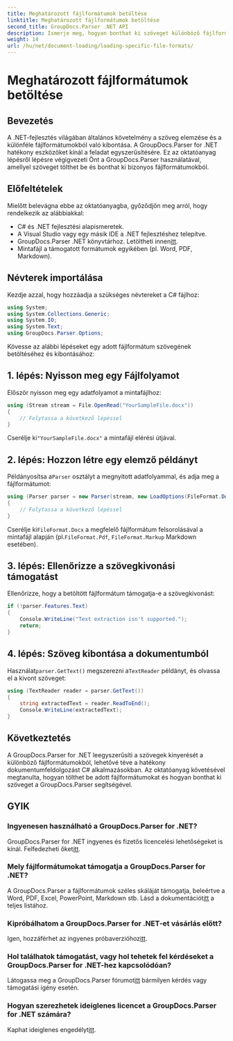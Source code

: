 ```yaml
---
title: Meghatározott fájlformátumok betöltése
linktitle: Meghatározott fájlformátumok betöltése
second_title: GroupDocs.Parser .NET API
description: Ismerje meg, hogyan bonthat ki szöveget különböző fájlformátumokból a .NET-ben a GroupDocs.Parser segítségével. Lépésről lépésre bemutató útmutató a hatékony dokumentumfeldolgozáshoz.
weight: 14
url: /hu/net/document-loading/loading-specific-file-formats/
---
```


# Meghatározott fájlformátumok betöltése

## Bevezetés
A .NET-fejlesztés világában általános követelmény a szöveg elemzése és a különféle fájlformátumokból való kibontása. A GroupDocs.Parser for .NET hatékony eszközöket kínál a feladat egyszerűsítésére. Ez az oktatóanyag lépésről lépésre végigvezeti Önt a GroupDocs.Parser használatával, amellyel szöveget tölthet be és bonthat ki bizonyos fájlformátumokból.
## Előfeltételek
Mielőtt belevágna ebbe az oktatóanyagba, győződjön meg arról, hogy rendelkezik az alábbiakkal:
- C# és .NET fejlesztési alapismeretek.
- A Visual Studio vagy egy másik IDE a .NET fejlesztéshez telepítve.
-  GroupDocs.Parser .NET könyvtárhoz. Letöltheti innen[itt](https://releases.groupdocs.com/parser/net/).
- Mintafájl a támogatott formátumok egyikében (pl. Word, PDF, Markdown).

## Névterek importálása
Kezdje azzal, hogy hozzáadja a szükséges névtereket a C# fájlhoz:
```csharp
using System;
using System.Collections.Generic;
using System.IO;
using System.Text;
using GroupDocs.Parser.Options;
```

Kövesse az alábbi lépéseket egy adott fájlformátum szövegének betöltéséhez és kibontásához:
## 1. lépés: Nyisson meg egy Fájlfolyamot
Először nyisson meg egy adatfolyamot a mintafájlhoz:
```csharp
using (Stream stream = File.OpenRead("YourSampleFile.docx"))
{
    // Folytassa a következő lépéssel
}
```
 Cserélje ki`"YourSampleFile.docx"` a mintafájl elérési útjával.
## 2. lépés: Hozzon létre egy elemző példányt
 Példányosítsa a`Parser` osztályt a megnyitott adatfolyammal, és adja meg a fájlformátumot:
```csharp
using (Parser parser = new Parser(stream, new LoadOptions(FileFormat.Docx)))
{
    // Folytassa a következő lépéssel
}
```
 Cserélje ki`FileFormat.Docx` a megfelelő fájlformátum felsorolásával a mintafájl alapján (pl.`FileFormat.Pdf`, `FileFormat.Markup` Markdown esetében).
## 3. lépés: Ellenőrizze a szövegkivonási támogatást
Ellenőrizze, hogy a betöltött fájlformátum támogatja-e a szövegkivonást:
```csharp
if (!parser.Features.Text)
{
    Console.WriteLine("Text extraction isn't supported.");
    return;
}
```
## 4. lépés: Szöveg kibontása a dokumentumból
 Használat`parser.GetText()` megszerezni a`TextReader` példányt, és olvassa el a kivont szöveget:
```csharp
using (TextReader reader = parser.GetText())
{
    string extractedText = reader.ReadToEnd();
    Console.WriteLine(extractedText);
}
```

## Következtetés
A GroupDocs.Parser for .NET leegyszerűsíti a szövegek kinyerését a különböző fájlformátumokból, lehetővé téve a hatékony dokumentumfeldolgozást C# alkalmazásokban. Az oktatóanyag követésével megtanulta, hogyan tölthet be adott fájlformátumokat és hogyan bonthat ki szöveget a GroupDocs.Parser segítségével.

## GYIK
### Ingyenesen használható a GroupDocs.Parser for .NET?
 GroupDocs.Parser for .NET ingyenes és fizetős licencelési lehetőségeket is kínál. Felfedezheti őket[itt](https://purchase.groupdocs.com/buy).
### Mely fájlformátumokat támogatja a GroupDocs.Parser for .NET?
 A GroupDocs.Parser a fájlformátumok széles skáláját támogatja, beleértve a Word, PDF, Excel, PowerPoint, Markdown stb. Lásd a dokumentációt[itt](https://tutorials.groupdocs.com/parser/net/) a teljes listához.
### Kipróbálhatom a GroupDocs.Parser for .NET-et vásárlás előtt?
 Igen, hozzáférhet az ingyenes próbaverzióhoz[itt](https://releases.groupdocs.com/).
### Hol találhatok támogatást, vagy hol tehetek fel kérdéseket a GroupDocs.Parser for .NET-hez kapcsolódóan?
 Látogassa meg a GroupDocs.Parser fórumot[itt](https://forum.groupdocs.com/c/parser/17) bármilyen kérdés vagy támogatási igény esetén.
### Hogyan szerezhetek ideiglenes licencet a GroupDocs.Parser for .NET számára?
 Kaphat ideiglenes engedélyt[itt](https://purchase.groupdocs.com/temporary-license/).